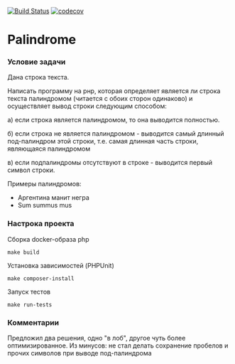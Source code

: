 [![Build Status](https://travis-ci.org/klxqz/test-travis.svg?branch=master)](https://travis-ci.org/klxqz/test-travis)
[![codecov](https://codecov.io/gh/klxqz/test-travis/branch/master/graph/badge.svg)](https://codecov.io/gh/klxqz/test-travis)

Palindrome
========

### Условие задачи

Дана строка текста.

Написать программу на рнр, которая определяет является ли строка текста палиндромом (читается с обоих сторон одинаково) и осуществляет вывод строки следующим способом:

а) если строка является палиндромом, то она выводится полностью.

б) если строка не является палиндромом - выводится самый длинный
под-палиндром этой строки, т.е. самая длинная часть строки, являющаяся
палиндромом

в) если подпалиндромы отсутствуют в строке - выводится первый
символ строки.

Примеры палиндромов:
- Аргентина манит негра
- Sum summus mus

### Настрока проекта

Сборка docker-образа php
```
make build
```

Установка зависимостей (PHPUnit)
```
make composer-install
```

Запуск тестов
```
make run-tests
```

### Комментарии

Предложил два решения, одно "в лоб", другое чуть более оптимизированное.
Из минусов: не стал делать сохранение пробелов и прочих символов при выводе под-палиндрома
